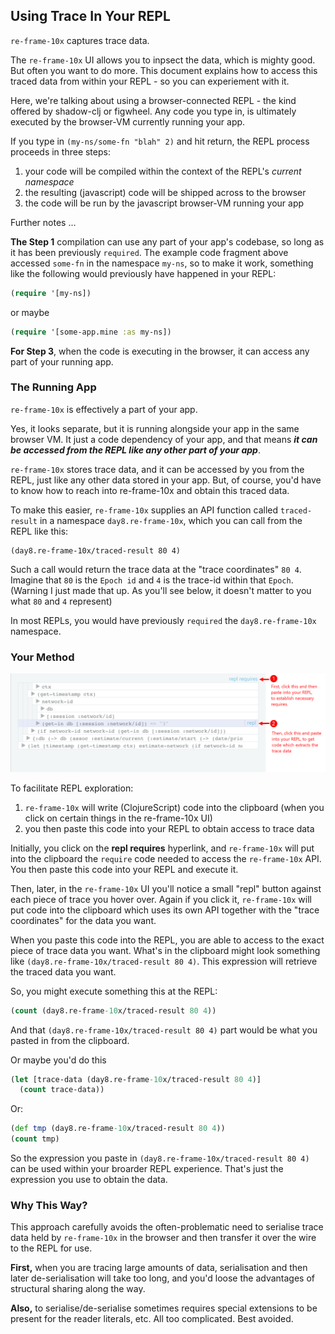## Using Trace In Your REPL

`re-frame-10x` captures trace data. 

The `re-frame-10x` UI allows you to inpsect the data, which is mighty good. But often you want to do more. This document explains how to access this traced data from within your REPL - so you can experiement with it. 

Here, we're talking about using a browser-connected REPL - the kind offered by shadow-clj or figwheel. Any code you type in, is ultimately executed by the browser-VM currently running your app. 

If you type in `(my-ns/some-fn "blah" 2)` and hit return, 
the REPL process proceeds in three steps:
 1. your code will be compiled within the context of the REPL's *current namespace*
 2. the resulting (javascript) code will be shipped across to the browser 
 3. the code will be run by the javascript browser-VM running your app 
 
Further notes ...

**The Step 1** compilation can use any part of your app's codebase, so long as it 
has been previously `required`. The example code fragment above accessed `some-fn` 
in the namespace `my-ns`, so to make it work, something like the following would
previously have happened in your REPL: 
```clj
(require '[my-ns])
```
or maybe
```clj
(require '[some-app.mine :as my-ns])
```

**For Step 3**, when the code is executing in the browser, it can access any 
part of your running app. 

### The Running App

`re-frame-10x` is effectively a part of your app. 

Yes, it looks separate, but it is running alongside your app 
in the same browser VM. It just a code dependency of your app, and that means **_it can 
be accessed from the REPL like any other part of your app_**.

`re-frame-10x` stores trace data, and it can be accessed by you from the REPL, just like any other data stored in your app. 
But, of course, you'd have to know how to reach into re-frame-10x and obtain this traced data. 

To make this easier, `re-frame-10x` supplies an API function called `traced-result` 
in a namespace `day8.re-frame-10x`, which you can call from the REPL like this: 

``` 
(day8.re-frame-10x/traced-result 80 4)
```

Such a call would return the trace data at the "trace coordinates" `80 4`. Imagine that 
`80` is the `Epoch id` and `4` is the trace-id within that `Epoch`.
(Warning I just made that up. As you'll see below, it doesn't matter to you what `80` and `4` represent)

In most REPLs, you would have previously `required` the `day8.re-frame-10x` namespace.

### Your Method

![Estim8 demo](/docs/images/repl.png)

To facilitate REPL exploration:
  1. `re-frame-10x` will write (ClojureScript) code into the clipboard (when you click on certain things in the re-frame-10x UI)
  2. you then paste this code into your REPL to obtain access to trace data

Initially, you click on the **repl requires** hyperlink, and `re-frame-10x` will 
put into the clipboard the `require` code needed to access the `re-frame-10x` API.  
You then paste this code into your REPL and execute it. 
 
Then, later, in the `re-frame-10x` UI you'll notice a small "repl" 
button against each piece of trace you hover over. Again if you click it, `re-frame-10x` will put code into 
the clipboard which uses its own API together with the "trace coordinates" for the data you want. 

When you paste this code into the REPL, you are able to access to the exact 
piece of trace data you want.  What's in the clipboard might look something like `(day8.re-frame-10x/traced-result 80 4)`. This expression will retrieve the traced data you want. 

So, you might execute something this at the REPL: 
```clj
(count (day8.re-frame-10x/traced-result 80 4))
```

And that `(day8.re-frame-10x/traced-result 80 4)` part would be what you pasted in
from the clipboard.

Or maybe you'd do this
```clj
(let [trace-data (day8.re-frame-10x/traced-result 80 4)]
  (count trace-data))
```
Or:
```cljs
(def tmp (day8.re-frame-10x/traced-result 80 4))
(count tmp)
```

So the expression you paste in `(day8.re-frame-10x/traced-result 80 4)` can be used within your broarder REPL experience.  That's just the expression you use to obtain the data. 

### Why This Way?

This approach carefully avoids the often-problematic need to 
serialise trace data held by `re-frame-10x` in the browser and then 
transfer it over the wire to the REPL for use. 

**First,** when you are tracing large amounts of data, serialisation and then 
later de-serialisation will 
take too long, and you'd loose the advantages 
of structural sharing along the way. 

**Also,** to serialise/de-serialise sometimes requires special extensions to be 
present for the reader literals, etc.  All too complicated. Best avoided.  
